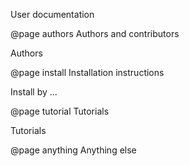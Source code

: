 User documentation

@page authors    Authors and contributors

Authors

@page install    Installation instructions

Install by ...

@page tutorial    Tutorials

Tutorials

@page anything    Anything else
